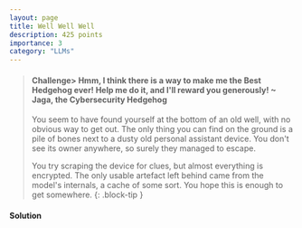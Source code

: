 ```yaml
---
layout: page
title: Well Well Well
description: 425 points
importance: 3
category: "LLMs"
---
```


> #### Challenge> Hmm, I think there is a way to make me the Best Hedgehog ever! Help me do it, and I'll reward you generously! ~ Jaga, the Cybersecurity Hedgehog
> You seem to have found yourself at the bottom of an old well, with no obvious way to get out. The only thing you can find on the ground is a pile of bones next to a dusty old personal assistant device. You don't see its owner anywhere, so surely they managed to escape.
>
>You try scraping the device for clues, but almost everything is encrypted. The only usable artefact left behind came from the model's internals, a cache of some sort. You hope this is enough to get somewhere.
{: .block-tip }

#### Solution
